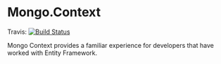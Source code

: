 # Mongo.Context

Travis: [![Build Status](https://travis-ci.org/jcanady20/Mongo.Context.svg?branch=master)](https://travis-ci.org/jcanady20/Mongo.Context)

Mongo Context provides a familiar experience for developers that have worked with Entity Framework.

